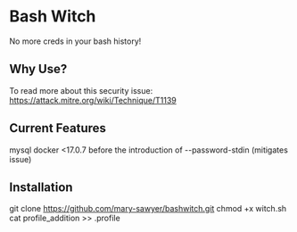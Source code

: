 # Bash Witch
No more creds in your bash history!

## Why Use?

To read more about this security issue:
https://attack.mitre.org/wiki/Technique/T1139

## Current Features

mysql
docker <17.0.7 before the introduction of --password-stdin (mitigates issue)

## Installation

git clone https://github.com/mary-sawyer/bashwitch.git
chmod +x witch.sh
cat profile_addition >> .profile
